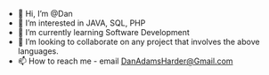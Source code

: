 - 👋 Hi, I’m @Dan
- 👀 I’m interested in JAVA, SQL, PHP
- 🌱 I’m currently learning Software Development
- 💞️ I’m looking to collaborate on any project that involves the above languages.
- 📫 How to reach me - email DanAdamsHarder@Gmail.com

<!---
Trkynz/Trkynz is a ✨ special ✨ repository because its `README.md` (this file) appears on your GitHub profile.
You can click the Preview link to take a look at your changes.
--->
